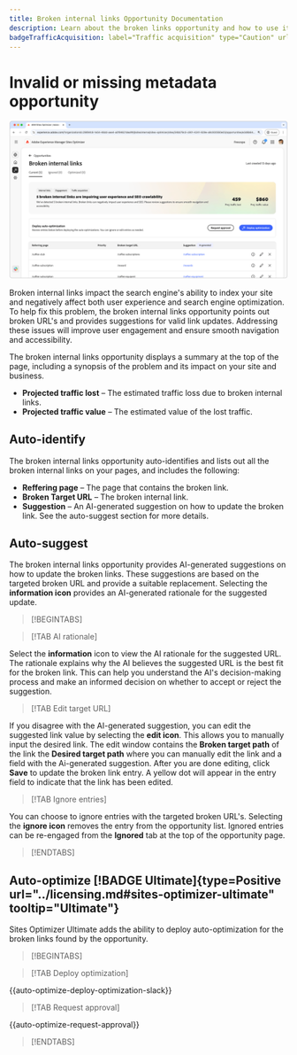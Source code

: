 ```yaml
---
title: Broken internal links Opportunity Documentation
description: Learn about the broken links opportunity and how to use it to improve engagement on your website.
badgeTrafficAcquisition: label="Traffic acquisition" type="Caution" url="../../opportunity-types/traffic-acquisition.md" tooltip="Traffic acquisition"
---
```


# Invalid or missing metadata opportunity

![Broken internal links opportunity](./assets/broken-internal-links/hero.png)

Broken internal links impact the search engine's ability to index your site and negatively affect both user experience and search engine optimization. To help fix this problem, the broken internal links opportunity points out broken URL's and provides suggestions for valid link updates. Addressing these issues will improve user engagement and ensure smooth navigation and accessibility.

The broken internal links opportunity displays a summary at the top of the page, including a synopsis of the problem and its impact on your site and business.

* **Projected traffic lost** – The estimated traffic loss due to broken internal links.
* **Projected traffic value** – The estimated value of the lost traffic.

## Auto-identify

<!---![Auto-identify broken internal links](./assets/missing-or-invalid-metadata/auto-identify.png)-->

The broken internal links opportunity auto-identifies and lists out all the broken internal links on your pages, and includes the following:

* **Reffering page** – The page that contains the broken link.
* **Broken Target URL** – The broken internal link.
* **Suggestion** – An AI-generated suggestion on how to update the broken link. See the auto-suggest section for more details.

## Auto-suggest

<!--![Auto-suggest broken internal links](./assets/broken-internal-links/auto-suggest.png)-->

The broken internal links opportunity provides AI-generated suggestions on how to update the broken links. These suggestions are based on the targeted broken URL and provide a suitable replacement. Selecting the **information icon** provides an AI-generated rationale for the suggested update.


>[!BEGINTABS]

>[!TAB AI rationale]

<!--[AI rationale of broken internal links](./assets/broken-internal-links/auto-suggest-ai-rationale.png) -->

Select the **information** icon to view the AI rationale for the suggested URL. The rationale explains why the AI believes the suggested URL is the best fit for the broken link. This can help you understand the AI's decision-making process and make an informed decision on whether to accept or reject the suggestion.

>[!TAB Edit target URL]

<!--![Edit suggested URL of broken internal links](./assets/broken-internal-links/edit-target-url.png)-->

If you disagree with the AI-generated suggestion, you can edit the suggested link value by selecting the **edit icon**. This allows you to manually input the desired link. The edit window contains the **Broken target path** of the link the **Desired target path** where you can manually edit the link and a field with the Ai-generated suggestion. After you are done editing, click **Save** to update the broken link entry. A yellow dot will appear in the entry field to indicate that the link has been edited.

>[!TAB Ignore entries]

<!--![Ignore broken links](./assets/broken-internal-links/ignore.png)-->

You can choose to ignore entries with the targeted broken URL's. Selecting the **ignore icon** removes the entry from the opportunity list. Ignored entries can be re-engaged from the **Ignored** tab at the top of the opportunity page.

>[!ENDTABS]


## Auto-optimize [!BADGE Ultimate]{type=Positive url="../licensing.md#sites-optimizer-ultimate" tooltip="Ultimate"}

<!---![Auto-optimize suggested invalid or missing metadata](./assets/broken-internal-links/auto-optimize.png)-->

Sites Optimizer Ultimate adds the ability to deploy auto-optimization for the broken links found by the opportunity. <!--- TBD-need more in-depth and opportunity specific information here. What does the auto-optimization do?-->


>[!BEGINTABS]

>[!TAB Deploy optimization]

{{auto-optimize-deploy-optimization-slack}}

>[!TAB Request approval]

{{auto-optimize-request-approval}}

>[!ENDTABS]

